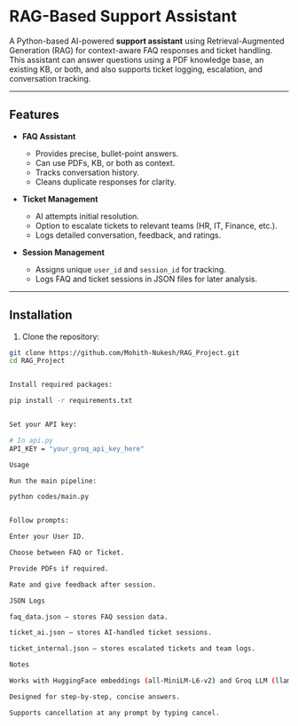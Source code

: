 
# RAG-Based Support Assistant

A Python-based AI-powered **support assistant** using Retrieval-Augmented Generation (RAG) for context-aware FAQ responses and ticket handling. This assistant can answer questions using a PDF knowledge base, an existing KB, or both, and also supports ticket logging, escalation, and conversation tracking.

---

## **Features**

- **FAQ Assistant**
  - Provides precise, bullet-point answers.
  - Can use PDFs, KB, or both as context.
  - Tracks conversation history.
  - Cleans duplicate responses for clarity.
  
- **Ticket Management**
  - AI attempts initial resolution.
  - Option to escalate tickets to relevant teams (HR, IT, Finance, etc.).
  - Logs detailed conversation, feedback, and ratings.
  
- **Session Management**
  - Assigns unique `user_id` and `session_id` for tracking.
  - Logs FAQ and ticket sessions in JSON files for later analysis.

---



## **Installation**

1. Clone the repository:

```bash
git clone https://github.com/Mohith-Nukesh/RAG_Project.git
cd RAG_Project


Install required packages:

pip install -r requirements.txt


Set your API key:

# In api.py
API_KEY = "your_groq_api_key_here"

Usage

Run the main pipeline:

python codes/main.py


Follow prompts:

Enter your User ID.

Choose between FAQ or Ticket.

Provide PDFs if required.

Rate and give feedback after session.

JSON Logs

faq_data.json – stores FAQ session data.

ticket_ai.json – stores AI-handled ticket sessions.

ticket_internal.json – stores escalated tickets and team logs.

Notes

Works with HuggingFace embeddings (all-MiniLM-L6-v2) and Groq LLM (llama-3.1-8b-instant).

Designed for step-by-step, concise answers.

Supports cancellation at any prompt by typing cancel.
